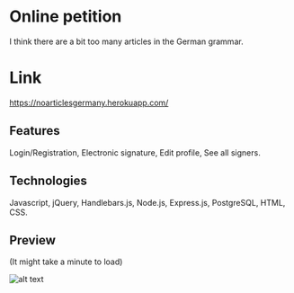 # Online petition
I think there are a bit too many articles in the German grammar.

# Link
https://noarticlesgermany.herokuapp.com/

## Features
Login/Registration, Electronic signature, Edit profile, See all signers.

## Technologies
Javascript, jQuery, Handlebars.js, Node.js, Express.js, PostgreSQL, HTML, CSS.

## Preview
(It might take a minute to load)

![alt text](https://media.giphy.com/media/1jXGncv13VSgo2u96X/giphy.gif)
